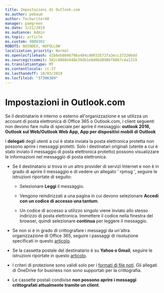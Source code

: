 ```yaml
---
title: Impostazioni di Outlook.com
ms.author: pebaum
author: Techwriter40
manager: pamgreen
ms.date: 3/21/2019
ms.audience: Admin
ms.topic: article
ms.custom: 9000302
ROBOTS: NOINDEX, NOFOLLOW
localization_priority: Normal
ms.openlocfilehash: d1b6eb0846796a484cd60335737a3ecc373266dd
ms.sourcegitcommit: 582c8868e948e39db1e8d0bd8986f8087c4a1319
ms.translationtype: MT
ms.contentlocale: it-IT
ms.lasthandoff: 10/03/2019
ms.locfileid: "37386369"
---
```

# <a name="settings-in-outlookcom"></a>Impostazioni in Outlook.com

Se il destinatario è interno o esterno all'organizzazione e se utilizza un account di posta elettronica di Office 365 o Outlook.com, i client seguenti non devono fare nulla di speciale per aprire il messaggio: **outlook 2016, Outlook sul Web/Outlook Web App, App per dispositivi mobili di Outlook**

I **delegati** degli utenti a cui è stata inviata la posta elettronica protetta non possono aprire i messaggi protetti. Solo i destinatari originali (utente a cui è stato inviato il messaggio di posta elettronica protetto) possono visualizzare le informazioni nel messaggio di posta elettronica.

- Se il destinatario si trova in un altro provider di servizi Internet e&nbsp;non è in grado di aprire il messaggio e di vedere un allegato ' rpmsg ', seguire le istruzioni riportate di seguito:
    
    - Selezionare **Leggi** il messaggio.
    
    - Vengono reindirizzati a una pagina in cui devono selezionare **Accedi con un codice di accesso una tantum**.
    
    - Un codice di accesso a utilizzo singolo viene inviato allo stesso indirizzo di posta elettronica. Immettere il codice nella finestra del browser, quindi selezionare **continua** per leggere il messaggio.

- Se non si è in grado di crittografare i messaggi da un'altra organizzazione di Office 365, seguire i passaggi di risoluzione specificati in questo [articolo](https://support.office.com/article/known-issues-opening-irm-protected-emails-sent-from-users-in-other-office-365-organizations-0dec0593-a05d-4aa2-8445-9311ebab3164).

- Se la cassetta postale del destinatario è su **Yahoo o Gmail**, seguire le</span> istruzioni riportate in questo [articolo](https://support.office.com/article/how-do-i-open-a-protected-message-1157a286-8ecc-4b1e-ac43-2a608fbf3098).

- I criteri di protezione sono validi solo per i [formati di file noti](https://docs.microsoft.com/azure/information-protection/rms-client/client-admin-guide-file-types). Gli allegati di OneDrive for business non sono supportati per la crittografia.

- Le cassette postali condivise **non possono aprire i messaggi crittografati attualmente tramite un client**. 

